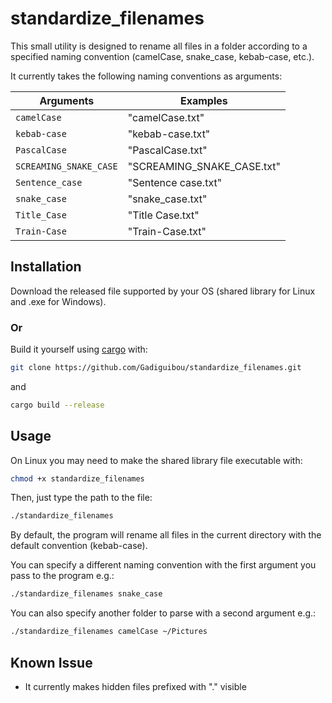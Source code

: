# standardize_filenames

This small utility is designed to rename all files in a folder according to a specified naming convention (camelCase, snake_case, kebab-case, etc.).

It currently takes the following naming conventions as arguments:

| Arguments              | Examples                   |
| ---------------------- | -------------------------- |
| `camelCase`            | "camelCase.txt"            |
| `kebab-case`           | "kebab-case.txt"           |
| `PascalCase`           | "PascalCase.txt"           |
| `SCREAMING_SNAKE_CASE` | "SCREAMING_SNAKE_CASE.txt" |
| `Sentence_case`        | "Sentence case.txt"        |
| `snake_case`           | "snake_case.txt"           |
| `Title_Case`           | "Title Case.txt"           |
| `Train-Case`           | "Train-Case.txt"           |

## Installation

Download the released file supported by your OS (shared library for Linux and .exe for Windows).

### Or

Build it yourself using [cargo](https://doc.rust-lang.org/cargo/getting-started/installation.html) with:

```bash
git clone https://github.com/Gadiguibou/standardize_filenames.git
```

and

```bash
cargo build --release
```

## Usage

On Linux you may need to make the shared library file executable with:

```bash
chmod +x standardize_filenames
```

Then, just type the path to the file:

```bash
./standardize_filenames
```

By default, the program will rename all files in the current directory with the default convention (kebab-case).

You can specify a different naming convention with the first argument you pass to the program e.g.:

```bash
./standardize_filenames snake_case
```

You can also specify another folder to parse with a second argument e.g.:

```bash
./standardize_filenames camelCase ~/Pictures
```

## Known Issue

- It currently makes hidden files prefixed with "." visible
